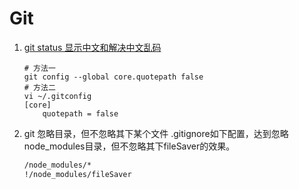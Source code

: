 # Git

1. [git status 显示中文和解决中文乱码](https://blog.csdn.net/u012145252/article/details/81775362)

    ```shell
    # 方法一
    git config --global core.quotepath false
    # 方法二
    vi ~/.gitconfig
    [core]
        quotepath = false
    ```

2. git 忽略目录，但不忽略其下某个文件
    .gitignore如下配置，达到忽略node_modules目录，但不忽略其下fileSaver的效果。

    ```markdown
    /node_modules/*
    !/node_modules/fileSaver
    ```
